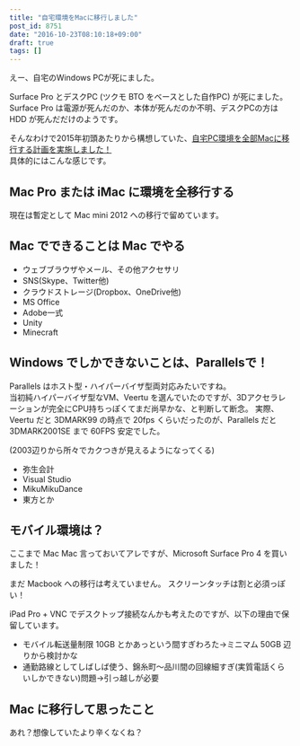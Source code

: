 ```yaml
---
title: "自宅環境をMacに移行しました"
post_id: 8751
date: "2016-10-23T08:10:18+09:00"
draft: true
tags: []
---
```


えー、自宅のWindows PCが死にました。

Surface Pro とデスクPC (ツクモ BTO をベースとした自作PC) が死にました。  
Surface Pro は電源が死んだのか、本体が死んだのか不明、デスクPCの方は HDD が死んだだけのようです。

そんなわけで2015年初頭あたりから構想していた、[自宅PC環境を全部Macに移行する計画を実施しました！](https://twitter.com/danmaq/status/786926861414572033)  
具体的にはこんな感じです。

## Mac Pro または iMac に環境を全移行する

 現在は暫定として Mac mini 2012 への移行で留めています。

## Mac でできることは Mac でやる

  * ウェブブラウザやメール、その他アクセサリ
  * SNS(Skype、Twitter他)
  * クラウドストレージ(Dropbox、OneDrive他)
  * MS Office
  * Adobe一式
  * Unity
  * Minecraft

## Windows でしかできないことは、Parallelsで！

Parallels はホスト型・ハイパーバイザ型両対応みたいですね。  
当初純ハイパーバイザ型なVM、Veertu を選んでいたのですが、3Dアクセラレーションが完全にCPU持ちっぽくてまだ尚早かな、と判断して断念。
実際、Veertu だと 3DMARK99 の時点で 20fps くらいだったのが、Parallels だと 3DMARK2001SE まで 60FPS 安定でした。

(2003辺りから所々でカクつきが見えるようになってくる)

* 弥生会計
* Visual Studio
* MikuMikuDance
* 東方とか

## モバイル環境は？

ここまで Mac Mac 言っておいてアレですが、Microsoft Surface Pro 4 を買いました！

まだ Macbook への移行は考えていません。
スクリーンタッチは割と必須っぽい！

iPad Pro + VNC でデスクトップ接続なんかも考えたのですが、以下の理由で保留しています。

* モバイル転送量制限 10GB とかあっという間すぎわろた→ミニマム 50GB 辺りから検討かな
* 通勤路線としてしばしば使う、錦糸町〜品川間の回線細すぎ(実質電話くらいしかできない)問題→引っ越しが必要

## Mac に移行して思ったこと

 あれ？想像していたより辛くなくね？
